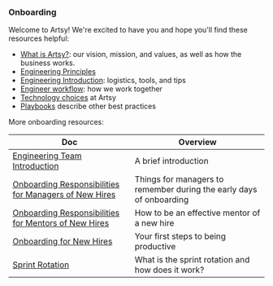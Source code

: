 ### Onboarding

Welcome to Artsy! We're excited to have you and hope you'll find these resources helpful:

- [What is Artsy?](/culture/what-is-artsy.md): our vision, mission, and values, as well as how the business works.
- [Engineering Principles](/culture/engineering-principles.md)
- [Engineering Introduction](/onboarding/engineering-introduction.md#readme): logistics, tools, and tips
- [Engineer workflow](/playbooks/engineer-workflow.md): how we work together
- [Technology choices](/playbooks/technology-choices.md) at Artsy
- [Playbooks](/playbooks#readme) describe other best practices

More onboarding resources:

<!-- prettier-ignore-start -->
<!-- start_toc -->
| Doc | Overview |
|--|--|
| [Engineering Team Introduction](/onboarding/engineering-introduction.md#readme) | A brief introduction |
| [Onboarding Responsibilities for Managers of New Hires](/onboarding/managers.md#readme) | Things for managers to remember during the early days of onboarding |
| [Onboarding Responsibilities for Mentors of New Hires](/onboarding/mentors.md#readme) | How to be an effective mentor of a new hire |
| [Onboarding for New Hires](/onboarding/new-hires.md#readme) | Your first steps to being productive |
| [Sprint Rotation](/onboarding/sprint-rotation.md#readme) | What is the sprint rotation and how does it work? |
<!-- end_toc -->
<!-- prettier-ignore-end -->
